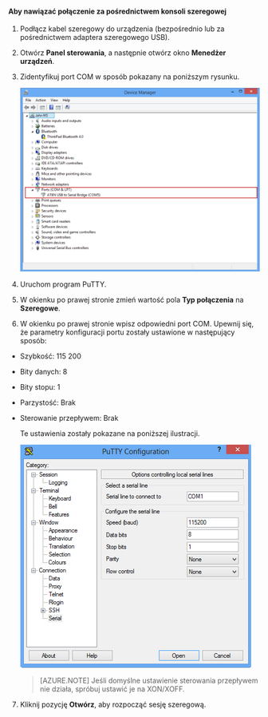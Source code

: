 <!--author=SharS last changed: 9/17/15-->

#### Aby nawiązać połączenie za pośrednictwem konsoli szeregowej

1. Podłącz kabel szeregowy do urządzenia (bezpośrednio lub za pośrednictwem adaptera szeregowego USB).

2. Otwórz **Panel sterowania**, a następnie otwórz okno **Menedżer urządzeń**.

3. Zidentyfikuj port COM w sposób pokazany na poniższym rysunku.

     ![Łączenie za pośrednictwem konsoli szeregowej](./media/storsimple-use-putty/HCS_ConnectingDeviceS-include.png)

4. Uruchom program PuTTY. 

5. W okienku po prawej stronie zmień wartość pola **Typ połączenia** na **Szeregowe**.

6. W okienku po prawej stronie wpisz odpowiedni port COM. Upewnij się, że parametry konfiguracji portu zostały ustawione w następujący sposób:
  - Szybkość: 115 200
  - Bity danych: 8
  - Bity stopu: 1
  - Parzystość: Brak
  - Sterowanie przepływem: Brak

    Te ustawienia zostały pokazane na poniższej ilustracji.

     ![Ustawienia programu PuTTY](./media/storsimple-use-putty/HCS_PuttyConfig-include.png) 

    > [AZURE.NOTE] Jeśli domyślne ustawienie sterowania przepływem nie działa, spróbuj ustawić je na XON/XOFF.

7. Kliknij pozycję **Otwórz**, aby rozpocząć sesję szeregową.
 


<!--HONumber=Jun16_HO2-->


